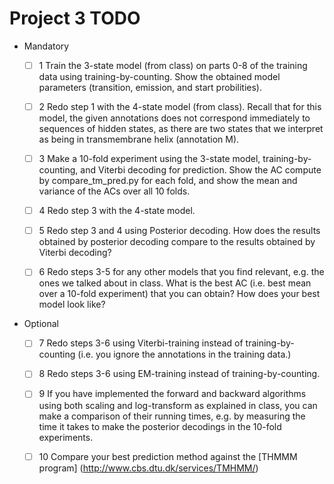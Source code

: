 Project 3 TODO
==============

* Mandatory

    *[ ] 1 Train the 3-state model (from class) on parts 0-8 of the training data using training-by-counting.
    Show the obtained model parameters (transition, emission, and start probilities).

    *[ ] 2 Redo step 1 with the 4-state model (from class). Recall that for this model, the given annotations does
    not correspond immediately to sequences of hidden states, as there are two states that we interpret as being in
    transmembrane helix (annotation M).

    *[ ] 3 Make a 10-fold experiment using the 3-state model, training-by-counting, and Viterbi decoding for prediction.
    Show the AC compute by compare_tm_pred.py for each fold, and show the mean and variance of the ACs over all 10 folds.

    *[ ] 4 Redo step 3 with the 4-state model.

    *[ ] 5 Redo step 3 and 4 using Posterior decoding. How does the results obtained by posterior decoding compare to the
    results obtained by Viterbi decoding?

    *[ ] 6 Redo steps 3-5 for any other models that you find relevant, e.g. the ones we talked about in class. What is the
    best AC (i.e. best mean over a 10-fold experiment) that you can obtain? How does your best model look like?

* Optional

    *[ ] 7 Redo steps 3-6 using Viterbi-training instead of training-by-counting (i.e. you ignore the annotations in the
    training data.)

    *[ ] 8 Redo steps 3-6 using EM-training instead of training-by-counting.

    *[ ] 9 If you have implemented the forward and backward algorithms using both scaling and log-transform as explained in
    class, you can make a comparison of their running times, e.g. by measuring the time it takes to make the
    posterior decodings in the 10-fold experiments.

    *[ ] 10 Compare your best prediction method against the [THMMM program] (http://www.cbs.dtu.dk/services/TMHMM/)



